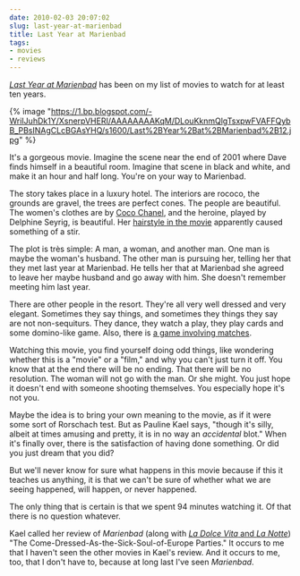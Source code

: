 ```yaml
---
date: 2010-02-03 20:07:02
slug: last-year-at-marienbad
title: Last Year at Marienbad
tags:
- movies
- reviews
---
```


[_Last Year at Marienbad_](https://www.imdb.com/title/tt0054632/) has been on my list of movies to watch for at least ten years.

{% image "https://1.bp.blogspot.com/-WriIJuhDk1Y/XsnerpVHERI/AAAAAAAAKqM/DLouKknmQlgTsxpwFVAFFQybB_PBsINAgCLcBGAsYHQ/s1600/Last%2BYear%2Bat%2BMarienbad%2B12.jpg" %}

It's a gorgeous movie. Imagine the scene near the end of 2001 where Dave finds himself in a beautiful room. Imagine that scene in black and white, and make it an hour and half long. You're on your way to Marienbad.

The story takes place in a  luxury hotel. The interiors are rococo, the grounds are gravel, the trees are perfect cones. The people are beautiful. The women's clothes are by [Coco Chanel](https://en.wikipedia.org/wiki/Coco_Chanel), and the heroine, played by Delphine Seyrig, is beautiful. Her [hairstyle in the movie](https://cinebeats.wordpress.com/2009/11/17/art-film-as-fashion-trend/) apparently caused something of a stir.

<!-- excerpt -->
The plot is très simple: A man, a woman, and another man. One man is maybe the woman's husband. The other man is pursuing her, telling her that they met last year at Marienbad. <!-- excerpt --> He tells her that at Marienbad she agreed to leave her maybe husband and go away with him. She doesn't remember meeting him last year.

There are other people in the resort. They're all very well dressed and very elegant. Sometimes they say things, and sometimes they things they say are not non-sequiturs. They dance, they watch a play, they play cards and some domino-like game. Also, there is [a game involving matches](https://www.flashandmath.com/mathlets/more/nim/).

Watching this movie, you find yourself doing odd things, like wondering whether this is a "movie" or a "film," and why you can't just turn it off. You know that at the end there will be no ending. That there will be no resolution. The woman will not go with the man. Or she might. You just hope it doesn't end with someone shooting themselves. You especially hope it's not you.

Maybe the idea is to bring your own meaning to the movie, as if it were some sort of Rorschach test. But as Pauline Kael says, "though it's silly, albeit at times amusing and pretty, it is in no way an _accidental_ blot." When it's finally over, there is the satisfaction of having done something. Or did you just dream that you did?

But we'll never know for sure what happens in this movie because if this it teaches us anything, it is that we can't be sure of whether what we are seeing happened, will happen, or never happened.

The only thing that is certain is that we spent 94 minutes watching it. Of that there is no question whatever.

Kael called her review
 of _Marienbad_ (along with [_La Dolce Vita_ and _La Notte_](https://en.wikipedia.org/wiki/La_notte)) "The Come-Dressed-As-the-Sick-Soul-of-Europe Parties." It occurs to me that I haven't seen the other movies in Kael's review. And it occurs to me, too, that I don't have to, because at long last I've seen _Marienbad_.

